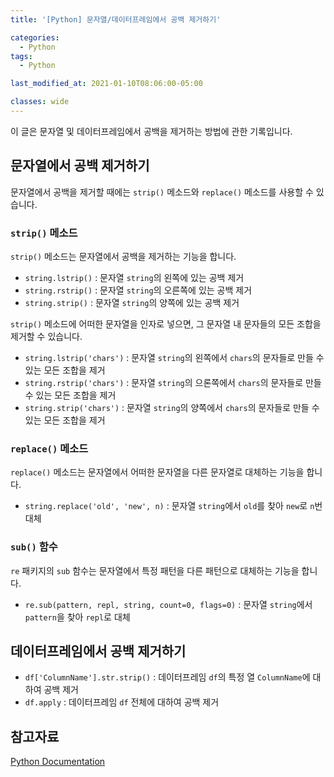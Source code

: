 ```yaml
---
title: '[Python] 문자열/데이터프레임에서 공백 제거하기'

categories:
  - Python
tags:
  - Python

last_modified_at: 2021-01-10T08:06:00-05:00

classes: wide
---
```


이 글은 문자열 및 데이터프레임에서 공백을 제거하는 방법에 관한 기록입니다.

## 문자열에서 공백 제거하기

문자열에서 공백을 제거할 때에는 `strip()` 메소드와 `replace()` 메소드를 사용할 수 있습니다.

### `strip()` 메소드

`strip()` 메소드는 문자열에서 공백을 제거하는 기능을 합니다.

- `string.lstrip()` : 문자열 `string`의 왼쪽에 있는 공백 제거
- `string.rstrip()` : 문자열 `string`의 오른쪽에 있는 공백 제거
- `string.strip()` : 문자열 `string`의 양쪽에 있는 공백 제거

`strip()` 메소드에 어떠한 문자열을 인자로 넣으면, 그 문자열 내 문자들의 모든 조합을 제거할 수 있습니다.

- `string.lstrip('chars')` : 문자열 `string`의 왼쪽에서 `chars`의 문자들로 만들 수 있는 모든 조합을 제거
- `string.rstrip('chars')` : 문자열 `string`의 으론쪽에서 `chars`의 문자들로 만들 수 있는 모든 조합을 제거
- `string.strip('chars')` : 문자열 `string`의 양쪽에서 `chars`의 문자들로 만들 수 있는 모든 조합을 제거

### `replace()` 메소드

`replace()` 메소드는 문자열에서 어떠한 문자열을 다른 문자열로 대체하는 기능을 합니다.

- `string.replace('old', 'new', n)` : 문자열 `string`에서 `old`를 찾아 `new`로 `n`번 대체

### `sub()` 함수

`re` 패키지의 `sub` 함수는 문자열에서 특정 패턴을 다른 패턴으로 대체하는 기능을 합니다.

- `re.sub(pattern, repl, string, count=0, flags=0)` : 문자열 `string`에서 `pattern`을 찾아 `repl`로 대체

## 데이터프레임에서 공백 제거하기

- `df['ColumnName'].str.strip()` : 데이터프레임 `df`의 특정 열 `ColumnName`에 대하여 공백 제거
- `df.apply` : 데이터프레임 `df` 전체에 대하여 공백 제거
 
## 참고자료

[Python Documentation](https://docs.python.org/3/library/stdtypes.html)

